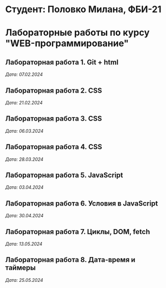 # Студент: Половко Милана, ФБИ-21
# Лабораторные работы по курсу "WEB-программирование"

## Лабораторная работа 1. Git + html

*Дата: 07.02.2024*

##  Лабораторная работа 2. CSS

*Дата: 21.02.2024*

##  Лабораторная работа 3. CSS

*Дата: 06.03.2024*

##  Лабораторная работа 4. CSS

*Дата: 28.03.2024* 

##  Лабораторная работа 5. JavaScript

*Дата: 03.04.2024*

##  Лабораторная работа 6. Условия в JavaScript

*Дата: 30.04.2024*

## Лабораторная работа 7. Циклы, DOM, fetch

*Дата: 13.05.2024*

## Лабораторная работа 8. Дата-время и таймеры

*Дата: 25.05.2024*